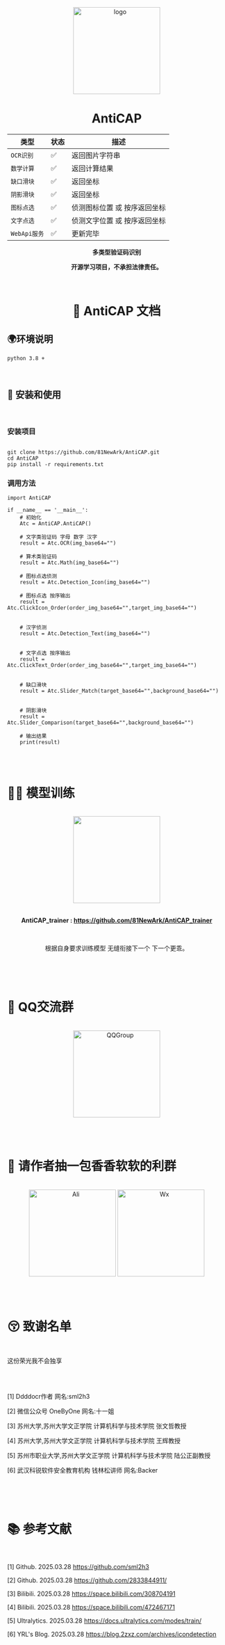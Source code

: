 <div align="center">

<img src="https://gitee.com/NewArk81/AntiCAP/raw/main/logo.png" alt="logo" width="200" height="200">


# AntiCAP

| 类型         | 状态 | 描述              |
|------------|-|-----------------|
| `OCR识别`    |✅| 返回图片字符串         |
| `数学计算`     |✅| 返回计算结果          |
| `缺口滑块`     |✅| 返回坐标            |
| `阴影滑块`     |✅| 返回坐标            |
| `图标点选`     |✅| 侦测图标位置 或 按序返回坐标 |
| `文字点选`     |✅| 侦测文字位置 或 按序返回坐标 |
| `WebApi服务` | ✅ | 更新完毕            |


<strong>多类型验证码识别</strong>

<strong>开源学习项目，不承担法律责任。</strong>



</div>


<br>

<div align="center">

# 📄 AntiCAP 文档


</div>

## 🌍环境说明

```
python 3.8 +

```

<br>


## 📁 安装和使用
<br>

### 安装项目

```

git clone https://github.com/81NewArk/AntiCAP.git
cd AntiCAP
pip install -r requirements.txt

```

### 调用方法

```
import AntiCAP

if __name__ == '__main__':
    # 初始化
    Atc = AntiCAP.AntiCAP()

    # 文字类验证码 字母 数字 汉字
    result = Atc.OCR(img_base64="")

    # 算术类验证码
    result = Atc.Math(img_base64="")

    # 图标点选侦测
    result = Atc.Detection_Icon(img_base64="")

    # 图标点选 按序输出
    result = Atc.ClickIcon_Order(order_img_base64="",target_img_base64="")


    # 汉字侦测
    result = Atc.Detection_Text(img_base64="")


    # 文字点选 按序输出
    result = Atc.ClickText_Order(order_img_base64="",target_img_base64="")


    # 缺口滑块
    result = Atc.Slider_Match(target_base64="",background_base64="")


    # 阴影滑块
    result = Atc.Slider_Comparison(target_base64="",background_base64="")

    # 输出结果
    print(result)
  ```

<br>
<br>

# 💪🏼 模型训练

<br>

<div align="center">

<img src="https://gitee.com/NewArk81/AntiCAP_trainer/raw/main/docs/logo.png" width="200" height="200">

<br>
<br>

<strong>AntiCAP_trainer : https://github.com/81NewArk/AntiCAP_trainer</strong>

<br>

根据自身要求训练模型 无缝衔接下一个 下一个更乖。

</div>

<br>
<br>
<br>

# 🐧 QQ交流群

<br>

<div align="center">

<img src="https://gitee.com/NewArk81/AntiCAP_trainer/raw/main/docs/QQ_Group.png" alt="QQGroup" width="200" height="200">

</div>


<br>
<br>
<br>

# 🚬 请作者抽一包香香软软的利群
<br>

<div align="center">

<img src="https://gitee.com/NewArk81/AntiCAP_trainer/raw/main/docs/Ali.png" alt="Ali" width="200" height="200">
<img src="https://gitee.com/NewArk81/AntiCAP_trainer/raw/main/docs/Wx.png" alt="Wx" width="200" height="200">

</div>

<br>
<br>
<br>

# 😚 致谢名单
<br>

<p>这份荣光我不会独享</p>
<br>
<br>

[1] Ddddocr作者 网名:sml2h3


[2] 微信公众号 OneByOne 网名:十一姐


[3] 苏州大学,苏州大学文正学院 计算机科学与技术学院 张文哲教授


[4] 苏州大学,苏州大学文正学院 计算机科学与技术学院 王辉教授


[5] 苏州市职业大学,苏州大学文正学院 计算机科学与技术学院 陆公正副教授


[6] 武汉科锐软件安全教育机构 钱林松讲师 网名:Backer



<br>
<br>
<br>

# 📚 参考文献
<br>




[1] Github. 2025.03.28 https://github.com/sml2h3


[2] Github. 2025.03.28 https://github.com/2833844911/


[3] Bilibili. 2025.03.28 https://space.bilibili.com/308704191


[4] Bilibili. 2025.03.28 https://space.bilibili.com/472467171


[5] Ultralytics. 2025.03.28 https://docs.ultralytics.com/modes/train/


[6] YRL's Blog. 2025.03.28 https://blog.2zxz.com/archives/icondetection



